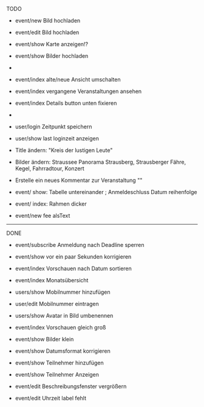 TODO
* event/new  Bild hochladen
* event/edit Bild hochladen

* event/show Karte anzeigen!?
* event/show Bilder hochladen



*

* event/index alte/neue Ansicht umschalten
* event/index vergangene Veranstaltungen ansehen
* event/index Details button unten fixieren
* 

* user/login Zeitpunkt speichern

* user/show last loginzeit anzeigen

* Title ändern: "Kreis der lustigen Leute"
* Bilder ändern: Straussee Panorama Strausberg, Strausberger Fähre, Kegel, Fahrradtour, Konzert
* Erstelle ein neues Kommentar zur Veranstaltung ""
* event/ show: Tabelle untereinander ;  Anmeldeschluss Datum reihenfolge
* event/ index: Rahmen dicker

* event/new fee alsText





______________________________________________ 

DONE
* event/subscribe Anmeldung nach Deadline sperren

* event/show vor ein paar Sekunden korrigieren
* event/index Vorschauen nach Datum sortieren
* event/index Monatsübersicht
* users/show Mobilnummer hinzufügen
* user/edit  Mobilnummer eintragen
* users/show Avatar in Bild umbenennen

* event/index Vorschauen gleich groß

* event/show Bilder klein
* event/show Datumsformat korrigieren
* event/show Teilnehmer hinzufügen 
* event/show Teilnehmer Anzeigen

* event/edit Beschreibungsfenster vergrößern
* event/edit Uhrzeit label fehlt